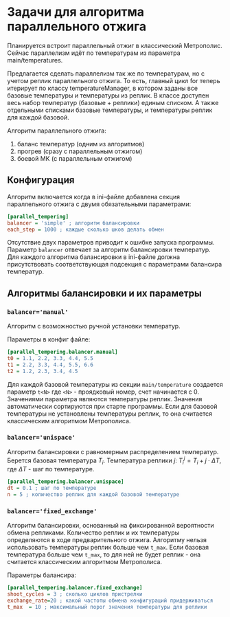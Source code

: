 Задачи для алгоритма параллельного отжига
======

Планируется встроит параллельный отжиг в классический Метрополис. Сейчас параллелизм идёт по температурам из параметра main/temperatures.

Предлагается сделать параллелизм так же по температурам, но с учетом реплик параллельного отжига. То есть, главный цикл for теперь итерирует по классу temperatureManager, в котором заданы все базовые температуры и температуры из реплик. В классе доступен весь набор температур (базовые + реплики) единым списком. А также отдельными списками базовые температуры, и температуры реплик для каждой базовой.

Алгоритм параллельного отжига:
1. баланс температур (одним из алгоритмов)
2. прогрев (сразу с параллельным отжигом)
3. боевой МК (с параллельным отжигом)

## Конфигурация

Алгоритм включается когда в ini-файле добавлена секция параллельного отжига с двумя обязательными параметрами:

```ini
[parallel_tempering]
balancer = 'simple' ; алгоритм балансировки
each_step = 1000 ; каждые сколько шков делать обмен
```

Отсутствие двух параметров приводит к ошибке запуска программы.
Параметр `balancer` отвечает за алгоритм балансировки температур. Для каждого алгоритма балансировки в ini-файле должна присутствовать соответствующая подсекция с параметрами балансира температур.

## Алгоритмы балансировки и их параметры

### `balancer='manual'`

Алгоритм с возможностью ручной установки температур.

Параметры в конфиг файле:
```ini
[parallel_tempering.balancer.manual]
t0 = 1.1, 2.2, 3.3, 4.4, 5.5
t1 = 2.2, 3.3, 4.4, 5.5, 6.6
t2 = 1.2, 2.3, 3.4, 4.5
```
Для каждой базовой температуры из секции `main/temperature`  создается параметр `t<N>` где `<N>` - проядковый номер, счет начинается с 0. Значениями параметра являются температуры реплик. 
Значения автоматически сортируются при старте программы.
Если для базовой температуры не установлены температуры реплик, то она считается классическим алгоритмом Метрополиса.

### `balancer='unispace'`

Алгоритм балансировки с равномерным распределением температур.
Берется базовая температура $T_i$. Температура реплики $j$: $T^j_i = T_i + j \cdot \Delta T$, где $\Delta T$ - шаг по температуре. 

```ini
[parallel_tempering.balancer.unispace]
dt = 0.1 ; шаг по температуре
n = 5 ; количество реплик для каждой базовой температуре
```

### `balancer='fixed_exchange'`

Алгоритм балансировки, основанный на фиксированной вероятности обмена репликами. Количество реплик и их температуры определяются в ходе предварительного отжига. Алгоритму нельзя использовать температуры реплик больше чем `t_max`. Если базовая температура больше чем `t_max`, то для ней не будет реплик - она считается классическим алгоритмом Метрополиса.

Параметры балансира:
```ini
[parallel_tempering.balancer.fixed_exchange]
shoot_cycles = 3 ; сколько циклов пристрелки
exchange_rate=20 ; какой частоты обмена конфигураций придерживаться
t_max  = 10 ; максимальный порог значения температуры для реплики
```